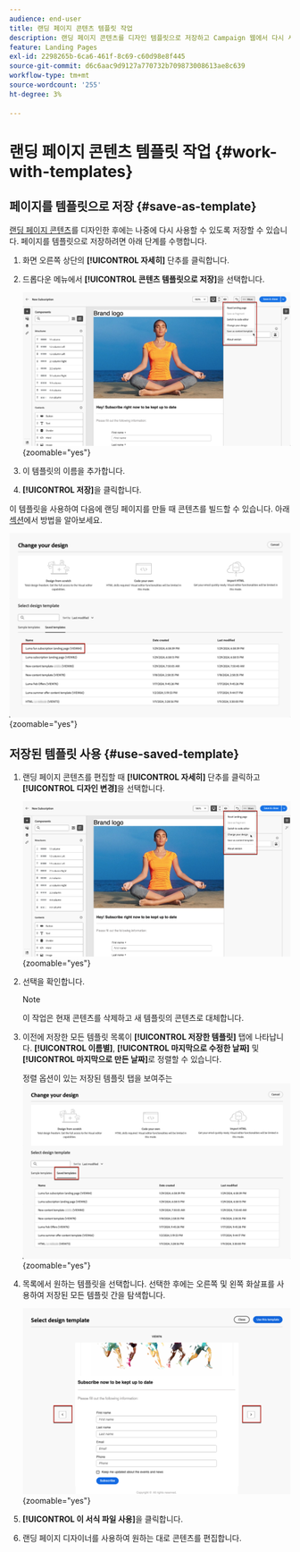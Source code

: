 ```yaml
---
audience: end-user
title: 랜딩 페이지 콘텐츠 템플릿 작업
description: 랜딩 페이지 콘텐츠를 디자인 템플릿으로 저장하고 Campaign 웹에서 다시 사용하는 방법에 대해 알아봅니다
feature: Landing Pages
exl-id: 2298265b-6ca6-461f-8c69-c60d98e8f445
source-git-commit: d6c6aac9d9127a770732b709873008613ae8c639
workflow-type: tm+mt
source-wordcount: '255'
ht-degree: 3%

---
```


# 랜딩 페이지 콘텐츠 템플릿 작업 {#work-with-templates}

## 페이지를 템플릿으로 저장 {#save-as-template}

[랜딩 페이지 콘텐츠](lp-content.md)를 디자인한 후에는 나중에 다시 사용할 수 있도록 저장할 수 있습니다. 페이지를 템플릿으로 저장하려면 아래 단계를 수행합니다.

1. 화면 오른쪽 상단의 **[!UICONTROL 자세히]** 단추를 클릭합니다.

1. 드롭다운 메뉴에서 **[!UICONTROL 콘텐츠 템플릿으로 저장]**&#x200B;을 선택합니다.

   ![드롭다운 메뉴에서 콘텐츠 템플릿으로 저장 옵션을 보여 주는 스크린샷](assets/lp-save-as-template.png){zoomable="yes"}

1. 이 템플릿의 이름을 추가합니다.

1. **[!UICONTROL 저장]**&#x200B;을 클릭합니다.

이 템플릿을 사용하여 다음에 랜딩 페이지를 만들 때 콘텐츠를 빌드할 수 있습니다. 아래 [섹션](#use-saved-template)에서 방법을 알아보세요.

![랜딩 페이지 인터페이스에 저장된 템플릿을 보여 주는 스크린샷](assets/lp-saved-template.png){zoomable="yes"}

## 저장된 템플릿 사용 {#use-saved-template}

<!--Not for GA?-->

1. 랜딩 페이지 콘텐츠를 편집할 때 **[!UICONTROL 자세히]** 단추를 클릭하고 **[!UICONTROL 디자인 변경]**&#x200B;을 선택합니다.

   ![드롭다운 메뉴에서 디자인 변경 옵션을 보여 주는 스크린샷](assets/lp-change-your-design.png){zoomable="yes"}

1. 선택을 확인합니다.

   >[!NOTE]
   >
   >이 작업은 현재 콘텐츠를 삭제하고 새 템플릿의 콘텐츠로 대체합니다.

1. 이전에 저장한 모든 템플릿 목록이 **[!UICONTROL 저장한 템플릿]** 탭에 나타납니다. **[!UICONTROL 이름별]**, **[!UICONTROL 마지막으로 수정한 날짜]** 및 **[!UICONTROL 마지막으로 만든 날짜]**&#x200B;로 정렬할 수 있습니다.

   정렬 옵션이 있는 저장된 템플릿 탭을 보여주는 ![스크린샷](assets/lp-saved-templates.png){zoomable="yes"}

1. 목록에서 원하는 템플릿을 선택합니다. 선택한 후에는 오른쪽 및 왼쪽 화살표를 사용하여 저장된 모든 템플릿 간을 탐색합니다.

   ![화살표를 사용하여 저장된 템플릿 간의 탐색을 보여 주는 스크린샷](assets/lp-select-saved-template.png){zoomable="yes"}

1. **[!UICONTROL 이 서식 파일 사용]**&#x200B;을 클릭합니다.

1. 랜딩 페이지 디자이너를 사용하여 원하는 대로 콘텐츠를 편집합니다.

<!--Primary page templates and subpage templates are managed separately, meaning that you cannot use a primary page template to create a subpage, and vice versa. TBC in Web user interface-->